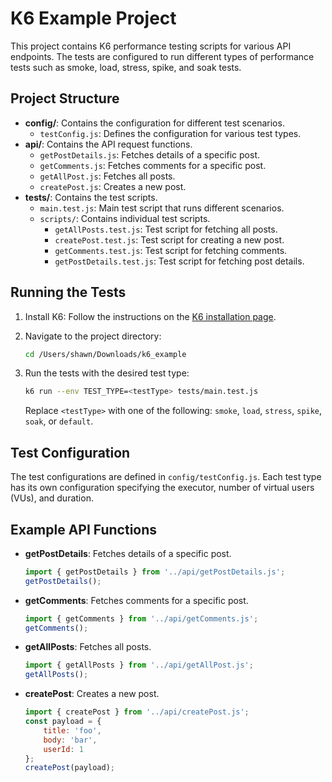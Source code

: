 # K6 Example Project

This project contains K6 performance testing scripts for various API endpoints. The tests are configured to run different types of performance tests such as smoke, load, stress, spike, and soak tests.

## Project Structure

- **config/**: Contains the configuration for different test scenarios.
  - `testConfig.js`: Defines the configuration for various test types.
- **api/**: Contains the API request functions.
  - `getPostDetails.js`: Fetches details of a specific post.
  - `getComments.js`: Fetches comments for a specific post.
  - `getAllPost.js`: Fetches all posts.
  - `createPost.js`: Creates a new post.
- **tests/**: Contains the test scripts.
  - `main.test.js`: Main test script that runs different scenarios.
  - `scripts/`: Contains individual test scripts.
    - `getAllPosts.test.js`: Test script for fetching all posts.
    - `createPost.test.js`: Test script for creating a new post.
    - `getComments.test.js`: Test script for fetching comments.
    - `getPostDetails.test.js`: Test script for fetching post details.

## Running the Tests

1. Install K6: Follow the instructions on the [K6 installation page](https://k6.io/docs/getting-started/installation/).

2. Navigate to the project directory:
    ```sh
    cd /Users/shawn/Downloads/k6_example
    ```

3. Run the tests with the desired test type:
    ```sh
    k6 run --env TEST_TYPE=<testType> tests/main.test.js
    ```
    Replace `<testType>` with one of the following: `smoke`, `load`, `stress`, `spike`, `soak`, or `default`.

## Test Configuration

The test configurations are defined in `config/testConfig.js`. Each test type has its own configuration specifying the executor, number of virtual users (VUs), and duration.

## Example API Functions

- **getPostDetails**: Fetches details of a specific post.
    ```javascript
    import { getPostDetails } from '../api/getPostDetails.js';
    getPostDetails();
    ```

- **getComments**: Fetches comments for a specific post.
    ```javascript
    import { getComments } from '../api/getComments.js';
    getComments();
    ```

- **getAllPosts**: Fetches all posts.
    ```javascript
    import { getAllPosts } from '../api/getAllPost.js';
    getAllPosts();
    ```

- **createPost**: Creates a new post.
    ```javascript
    import { createPost } from '../api/createPost.js';
    const payload = {
        title: 'foo',
        body: 'bar',
        userId: 1
    };
    createPost(payload);
    ```



